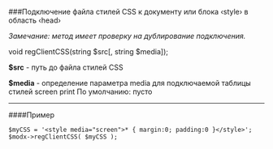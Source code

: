 ###Подключение файла стилей CSS к документу или блока ‹style› в область ‹head›

*Замечание: метод имеет проверку на дублирование подключения.*

void regClientCSS(string $src[, string $media]);

**$src** - путь до файла стилей CSS

**$media** - определение параметра media для подключаемой таблицы стилей
screen
print
По умолчанию: пусто

***

####Пример

	$myCSS = '<style media="screen">* { margin:0; padding:0 }</style>'; 
	$modx->regClientCSS( $myCSS );